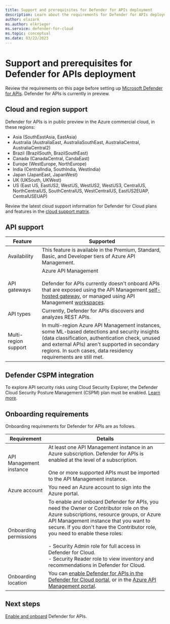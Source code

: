 ```yaml
---
title: Support and prerequisites for Defender for APIs deployment
description: Learn about the requirements for Defender for APIs deployment
author: elazark
ms.author: elkrieger
ms.service: defender-for-cloud
ms.topic: conceptual
ms.date: 03/23/2023
---
```

# Support and prerequisites for Defender for APIs deployment

Review the requirements on this page before setting up [Microsoft Defender for APIs](defender-for-apis-introduction.md). Defender for APIs is currently in preview.

## Cloud and region support

Defender for APIs is in public preview in the Azure commercial cloud, in these regions:
- Asia (SouthEastAsia, EastAsia)
- Australia (AustraliaEast, AustraliaSouthEast, AustraliaCentral, AustraliaCentral2)
- Brazil (BrazilSouth, BrazilSouthEast)
- Canada (CanadaCentral, CandaEast)
- Europe (WestEurope, NorthEurope)
- India (CentralIndia, SouthIndia, WestIndia)
- Japan (JapanEast, JapanWest)
- UK (UKSouth, UKWest)
- US (East US, EastUS2, WestUS, WestUS2, WestUS3, CentralUS, NorthCentralUS, SouthCentralUS, WestCentralUS, EastUS2EUAP, CentralUSEUAP)

Review the latest cloud support information for Defender for Cloud plans and features in the [cloud support matrix](support-matrix-cloud-environment.md).


## API support

**Feature** | **Supported**
--- | --- 
Availability | This feature is available in the Premium, Standard, Basic, and Developer tiers of Azure API Management.
API gateways | Azure API Management<br/><br/> Defender for APIs currently doesn't onboard APIs that are exposed using the API Management [self-hosted gateway](../api-management/self-hosted-gateway-overview.md), or managed using API Management [workspaces](../api-management/workspaces-overview.md). 
API types | Currently, Defender for APIs discovers and analyzes REST APIs.
Multi-region support | In multi-region Azure API Management instances, some ML-based detections and security insights (data classification, authentication check, unused and external APIs) aren't supported in secondary regions. In such cases, data residency requirements are still met. 

## Defender CSPM integration

To explore API security risks using Cloud Security Explorer, the Defender Cloud Security Posture Management (CSPM) plan must be enabled. [Learn more](concept-cloud-security-posture-management.md).


## Onboarding requirements

Onboarding requirements for Defender for APIs are as follows.

**Requirement** | **Details**
--- | ---
API Management instance | At least one API Management instance in an Azure subscription. Defender for APIs is enabled at the level of a subscription.<br/><br/> One or more supported APIs must be imported to the API Management instance.
Azure account | You need an Azure account to sign into the Azure portal.
Onboarding permissions | To enable and onboard Defender for APIs, you need the Owner or Contributor role on  the Azure subscriptions, resource groups, or Azure API Management instance that you want to secure. If you don't have the Contributor role, you need to enable these roles:<br/><br/> - Security Admin role for full access in Defender for Cloud.<br/> - Security Reader role to view inventory and recommendations in Defender for Cloud.
Onboarding location | You can [enable Defender for APIs in the Defender for Cloud portal](defenderf-for-apis-deploy.md), or in the [Azure API Management portal](../api-management/protect-with-defender-for-apis.md).

## Next steps

[Enable and onboard](defender-for-apis-deploy.md) Defender for APIs.

